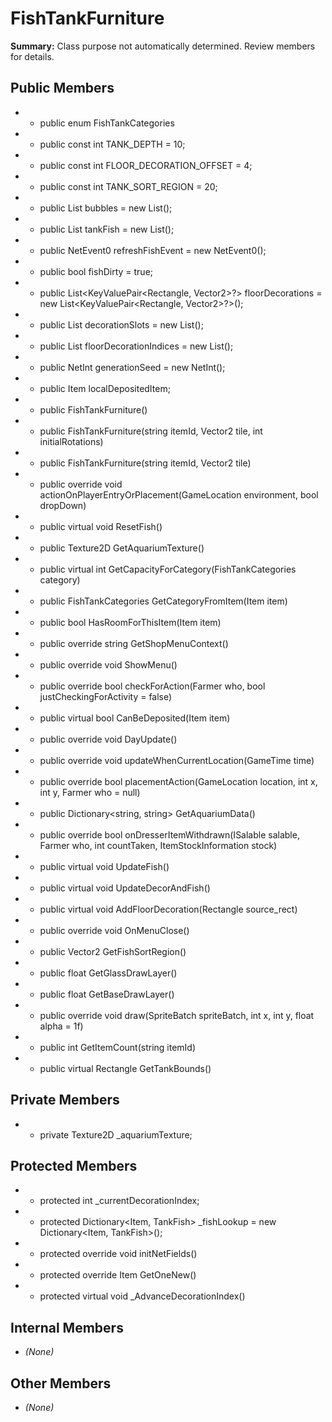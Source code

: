 # FishTankFurniture

**Summary:** Class purpose not automatically determined. Review members for details.

## Public Members
- - public enum FishTankCategories
- - public const int TANK_DEPTH = 10;
- - public const int FLOOR_DECORATION_OFFSET = 4;
- - public const int TANK_SORT_REGION = 20;
- - public List<Vector4> bubbles = new List<Vector4>();
- - public List<TankFish> tankFish = new List<TankFish>();
- - public NetEvent0 refreshFishEvent = new NetEvent0();
- - public bool fishDirty = true;
- - public List<KeyValuePair<Rectangle, Vector2>?> floorDecorations = new List<KeyValuePair<Rectangle, Vector2>?>();
- - public List<Vector2> decorationSlots = new List<Vector2>();
- - public List<int> floorDecorationIndices = new List<int>();
- - public NetInt generationSeed = new NetInt();
- - public Item localDepositedItem;
- - public FishTankFurniture()
- - public FishTankFurniture(string itemId, Vector2 tile, int initialRotations)
- - public FishTankFurniture(string itemId, Vector2 tile)
- - public override void actionOnPlayerEntryOrPlacement(GameLocation environment, bool dropDown)
- - public virtual void ResetFish()
- - public Texture2D GetAquariumTexture()
- - public virtual int GetCapacityForCategory(FishTankCategories category)
- - public FishTankCategories GetCategoryFromItem(Item item)
- - public bool HasRoomForThisItem(Item item)
- - public override string GetShopMenuContext()
- - public override void ShowMenu()
- - public override bool checkForAction(Farmer who, bool justCheckingForActivity = false)
- - public virtual bool CanBeDeposited(Item item)
- - public override void DayUpdate()
- - public override void updateWhenCurrentLocation(GameTime time)
- - public override bool placementAction(GameLocation location, int x, int y, Farmer who = null)
- - public Dictionary<string, string> GetAquariumData()
- - public override bool onDresserItemWithdrawn(ISalable salable, Farmer who, int countTaken, ItemStockInformation stock)
- - public virtual void UpdateFish()
- - public virtual void UpdateDecorAndFish()
- - public virtual void AddFloorDecoration(Rectangle source_rect)
- - public override void OnMenuClose()
- - public Vector2 GetFishSortRegion()
- - public float GetGlassDrawLayer()
- - public float GetBaseDrawLayer()
- - public override void draw(SpriteBatch spriteBatch, int x, int y, float alpha = 1f)
- - public int GetItemCount(string itemId)
- - public virtual Rectangle GetTankBounds()

## Private Members
- - private Texture2D _aquariumTexture;

## Protected Members
- - protected int _currentDecorationIndex;
- - protected Dictionary<Item, TankFish> _fishLookup = new Dictionary<Item, TankFish>();
- - protected override void initNetFields()
- - protected override Item GetOneNew()
- - protected virtual void _AdvanceDecorationIndex()

## Internal Members
- *(None)*

## Other Members
- *(None)*
